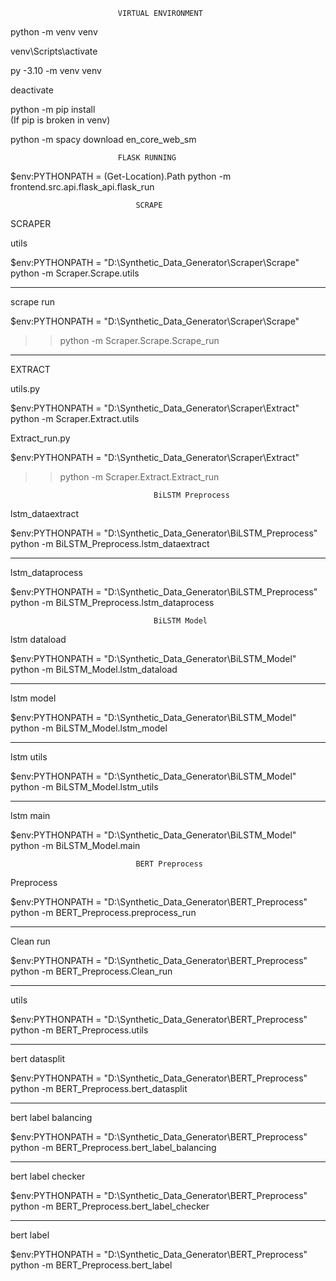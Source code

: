 
                            VIRTUAL ENVIRONMENT

python -m venv venv

venv\Scripts\activate

py -3.10 -m venv venv 

deactivate 

python -m pip install  
                (If pip is broken in venv)

python -m spacy download en_core_web_sm




                            FLASK RUNNING

$env:PYTHONPATH = (Get-Location).Path
python -m frontend.src.api.flask_api.flask_run

                                SCRAPE

SCRAPER 

utils

$env:PYTHONPATH = "D:\Synthetic_Data_Generator\Scraper\Scrape"
python -m Scraper.Scrape.utils

___________________________

scrape run

$env:PYTHONPATH = "D:\Synthetic_Data_Generator\Scraper\Scrape"
>> python -m Scraper.Scrape.Scrape_run

___________________________

EXTRACT

utils.py

$env:PYTHONPATH = "D:\Synthetic_Data_Generator\Scraper\Extract"
python -m Scraper.Extract.utils

Extract_run.py

$env:PYTHONPATH = "D:\Synthetic_Data_Generator\Scraper\Extract"
>> python -m Scraper.Extract.Extract_run

                                    BiLSTM Preprocess

lstm_dataextract

$env:PYTHONPATH = "D:\Synthetic_Data_Generator\BiLSTM_Preprocess"
python -m BiLSTM_Preprocess.lstm_dataextract

____________________________

lstm_dataprocess

$env:PYTHONPATH = "D:\Synthetic_Data_Generator\BiLSTM_Preprocess"
python -m BiLSTM_Preprocess.lstm_dataprocess


                                    BiLSTM Model
                        
lstm dataload

$env:PYTHONPATH = "D:\Synthetic_Data_Generator\BiLSTM_Model"     
python -m BiLSTM_Model.lstm_dataload

____________________________

lstm model

$env:PYTHONPATH = "D:\Synthetic_Data_Generator\BiLSTM_Model"     
python -m BiLSTM_Model.lstm_model

____________________________

lstm utils

$env:PYTHONPATH = "D:\Synthetic_Data_Generator\BiLSTM_Model"     
python -m BiLSTM_Model.lstm_utils

____________________________

lstm main

$env:PYTHONPATH = "D:\Synthetic_Data_Generator\BiLSTM_Model"     
python -m BiLSTM_Model.main   

                                BERT Preprocess

Preprocess

$env:PYTHONPATH = "D:\Synthetic_Data_Generator\BERT_Preprocess"
python -m BERT_Preprocess.preprocess_run 

__________________________________

Clean run

$env:PYTHONPATH = "D:\Synthetic_Data_Generator\BERT_Preprocess"
python -m BERT_Preprocess.Clean_run 

_________________________________

utils 

$env:PYTHONPATH = "D:\Synthetic_Data_Generator\BERT_Preprocess"
python -m BERT_Preprocess.utils

_________________________________

bert datasplit

$env:PYTHONPATH = "D:\Synthetic_Data_Generator\BERT_Preprocess"
python -m BERT_Preprocess.bert_datasplit

________________________________

bert label balancing

$env:PYTHONPATH = "D:\Synthetic_Data_Generator\BERT_Preprocess"
python -m BERT_Preprocess.bert_label_balancing

________________________________

bert label checker

$env:PYTHONPATH = "D:\Synthetic_Data_Generator\BERT_Preprocess"
python -m BERT_Preprocess.bert_label_checker

________________________________

bert label

$env:PYTHONPATH = "D:\Synthetic_Data_Generator\BERT_Preprocess"
python -m BERT_Preprocess.bert_label







        
